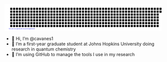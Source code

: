 ![gitartwork](gitartwork.svg)
- 👋 Hi, I’m @cavanes1
- 👀 I’m a first-year graduate student at Johns Hopkins University doing research in quantum chemistry
- 🌱 I’m using GitHub to manage the tools I use in my research

<!---
Not: gitartwork is no longer updating

Things to add in the future:
- 💞️ I’m looking to collaborate on ...
- 📫 How to reach me ...
--->
